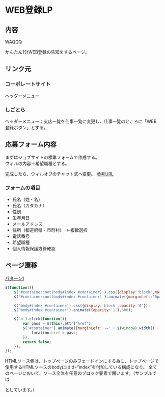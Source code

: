 # WEB登録LP

## 内容
[WAQQQ](https://waqqq.jp/index.cfm?fuseaction=contents.fcts&cid=224)

かんたん1分WEB登録の告知をするページ。  

## リンク元
### コーポレートサイト
ヘッダーメニュー

### しごとら
ヘッダーメニュー：支店一覧を仕事一覧に変更し、仕事一覧のところに「WEB登録ボタン」とする。

## 応募フォーム内容
まずはジョブサイトの標準フォームで作成する。  
ウィルの内容＋希望職種とする。  

完成したら、ウィルオブのチャット式へ変更。
[参考URL](https://willof.jp/works/entry/raisha.html#no02)

### フォームの項目
* 氏名（姓・名）
* 氏名（カタカナ）
* 性別
* 生年月日
* メールアドレス
* 住所（都道府県・市町村）　←複数選択
* 電話番号
* 希望職種
* 個人情報保護方針確認

## ページ遷移
[パターン1](http://black-flag.net/devel/jQuerySlideMove/01/)

~~~javascript
$(function(){
    $('#container:not(body#index #container)').css({display:'block',marginLeft:$(window).width(),opacity:'0'});
    $('#container:not(body#index #container)').animate({marginLeft:'0px',opacity:'1'},500);

    $('body#index #container').css({display:'block',opacity:'0'});
    $('body#index #container').animate({opacity:'1'},500);

    $('a').click(function(){
        var pass = $(this).attr("href");
        $('#container').animate({marginLeft:'-=' + $(window).width() + 'px',opacity:'0'},500,function(){
            location.href = pass;
        });
        return false;
    });
});
~~~
HTMLソース側は、トップページのみフェードインにする為に、トップページで使用するHTMLソースのbodyにはid=”index”を付加している構成になり、
全てのページにおいて、ソース全体を任意のブロック要素で囲います。（サンプルでは<div id=”container”>としています。）
